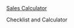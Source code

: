 <html>
  <head>
    <meta charset="UTF-8">
    <title>Checklist and Calculator</title>
     <!-- Calculator Widget Copyright CalculatorSoup, LLC at www.calculatorsoup.com. Use is granted only if this statement and all links to www.calculatorsoup.com are maintained. --><a href="https://www.calculatorsoup.com/calculators/financial/sales-calculator.php" onclick="window.open('https://www.calculatorsoup.com/calculators/financial/sales-calculator.php?do=pop','Sales Calculator','width=400,height=600,toolbar=no,menubar=no,scrollbars=yes,resizable=yes');return false;">Sales Calculator</a>
  </head>
  <body>
    <p> Checklist and Calculator</p>
  
  </body>
</html>
